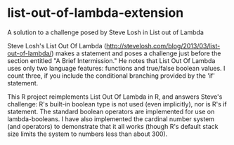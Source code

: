 # list-out-of-lambda-extension
A solution to a challenge posed by Steve Losh in List out of Lambda

Steve Losh's List Out Of Lambda (http://stevelosh.com/blog/2013/03/list-out-of-lambda/) makes a statement and poses a challenge just before the section entitled "A Brief Intermission."  He notes that List Out Of Lambda uses only two language features: functions and true/false boolean values.  I count three, if you include the conditional branching provided by the 'if' statement.  

This R project reimplements List Out Of Lambda in R, and answers Steve's challenge: R's built-in boolean type is not used (even implicitly), nor is R's if statement.  The standard boolean operators are implemented for use on lambda-booleans.  I have also implemented the cardinal number system (and operators) to demonstrate that it all works (though R's default stack size limits the system to numbers less than about 300).

